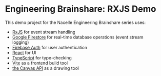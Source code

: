 # Engineering Brainshare: RXJS Demo

This demo project for the Nacelle Engineering Brainshare series uses:

- <a href="https://rxjs.dev/" target="_blank" rel="noopener">RxJS</a> for event stream handling
- <a href="https://firebase.google.com/docs/firestore" target="_blank" rel="noopener">Google Firestore</a> for real-time database operations (event stream logging)
- <a href="https://firebase.google.com/docs/auth" target="_blank" rel="noopener">Firebase Auth</a> for user authentication
- <a href="https://reactjs.org/" target="_blank" rel="noopener">React</a> for UI
- <a href="https://www.typescriptlang.org/" target="_blank" rel="noopener">TypeScript</a> for type-checking
- <a href="https://vitejs.dev/" target="_blank" rel="noopener">Vite</a> as a frontend build tool
- <a href="https://developer.mozilla.org/en-US/docs/Web/API/Canvas_API" target="_blank" rel="noopener">the Canvas API</a> as a drawing tool
